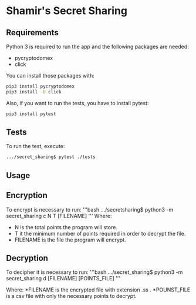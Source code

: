# Shamir's Secret Sharing 

## Requirements

Python 3 is required to run the app and the following packages are needed:

* pycryptodomex
* click

You can install those packages with:

```bash
pip3 install pycryptodomex
pip3 install -U click 
```

Also, if you want to run the tests, you have to install pytest:

```bash
pip3 install pytest
```
## Tests

To run the test, execute:

```bash
.../secret_sharing$ pytest ./tests
```

## Usage

## Encryption
To encrypt is necessary to run:
'''bash
.../secretsharing$ python3 -m secret_sharing c N T [FILENAME]
'''
Where:
* N is the total points the program will store.
* T it the minimum number of points required in order to decrypt the file.
* FILENAME is the file the program will encrypt.

## Decryption
To decipher it is necessary to run:
'''bash
.../secret_sharing$ python3 -m secret_sharing d [FILENAME] [POINTS_FILE]
'''

Where:
*FILENAME is the encrypted file with extension .ss .
*POUNST_FILE is a csv file with only the necessary points to decrypt.
